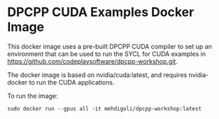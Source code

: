 DPCPP CUDA Examples Docker Image
=================================

This docker image uses a pre-built DPCPP CUDA compiler to set up an environment that can be used to run the SYCL for CUDA examples in https://github.com/codeplaysoftware/dpcpp-workshop.git.

The docker image is based on nvidia/cuda:latest, and requires nvidia-docker to run the CUDA applications.

To run the image:

```
sudo docker run --gpus all -it mehdigoli/dpcpp-workshop:latest
```
